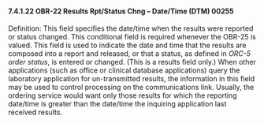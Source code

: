 #### 7.4.1.22 OBR-22 Results Rpt/Status Chng – Date/Time (DTM) 00255

Definition: This field specifies the date/time when the results were reported or status changed. This conditional field is required whenever the OBR-25 is valued. This field is used to indicate the date and time that the results are composed into a report and released, or that a status, as defined in _ORC-5 order status_, is entered or changed. (This is a results field only.) When other applications (such as office or clinical database applications) query the laboratory application for un-transmitted results, the information in this field may be used to control processing on the communications link. Usually, the ordering service would want only those results for which the reporting date/time is greater than the date/time the inquiring application last received results.
